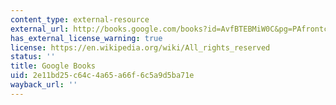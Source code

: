```yaml
---
content_type: external-resource
external_url: http://books.google.com/books?id=AvfBTEBMiW0C&pg=PAfrontcover
has_external_license_warning: true
license: https://en.wikipedia.org/wiki/All_rights_reserved
status: ''
title: Google Books
uid: 2e11bd25-c64c-4a65-a66f-6c5a9d5ba71e
wayback_url: ''
---
```

